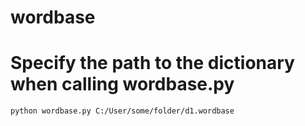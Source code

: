 # wordbase

# Specify the path to the dictionary when calling wordbase.py

`python wordbase.py C:/User/some/folder/d1.wordbase `
